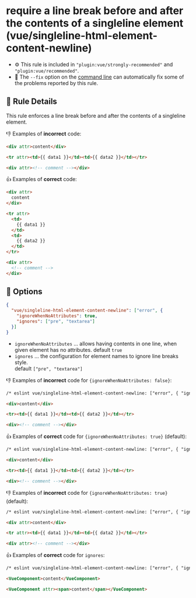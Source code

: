# require a line break before and after the contents of a singleline element (vue/singleline-html-element-content-newline)

- :gear: This rule is included in `"plugin:vue/strongly-recommended"` and `"plugin:vue/recommended"`.
- :wrench: The `--fix` option on the [command line](https://eslint.org/docs/user-guide/command-line-interface#fixing-problems) can automatically fix some of the problems reported by this rule.

## :book: Rule Details

This rule enforces a line break before and after the contents of a singleline element.


:-1: Examples of **incorrect** code:

```html
<div attr>content</div>

<tr attr><td>{{ data1 }}</td><td>{{ data2 }}</td></tr>

<div attr><!-- comment --></div>
```

:+1: Examples of **correct** code:

```html
<div attr>
  content
</div>

<tr attr>
  <td>
    {{ data1 }}
  </td>
  <td>
    {{ data2 }}
  </td>
</tr>

<div attr>
  <!-- comment -->
</div>
```

## :wrench: Options

```json
{
  "vue/singleline-html-element-content-newline": ["error", {
    "ignoreWhenNoAttributes": true,
    "ignores": ["pre", "textarea"]
  }]
}
```

- `ignoreWhenNoAttributes` ... allows having contents in one line, when given element has no attributes.
    default `true`
- `ignores` ... the configuration for element names to ignore line breaks style.  
    default `["pre", "textarea"]`

:-1: Examples of **incorrect** code for `{ignoreWhenNoAttributes: false}`:

```html
/* eslint vue/singleline-html-element-content-newline: ["error", { "ignoreWhenNoAttributes": false}] */

<div>content</div>

<tr><td>{{ data1 }}</td><td>{{ data2 }}</td></tr>

<div><!-- comment --></div>
```

:+1: Examples of **correct** code for `{ignoreWhenNoAttributes: true}` (default):

```html
/* eslint vue/singleline-html-element-content-newline: ["error", { "ignoreWhenNoAttributes": true}] */

<div>content</div>

<tr><td>{{ data1 }}</td><td>{{ data2 }}</td></tr>

<div><!-- comment --></div>
```

:-1: Examples of **incorrect** code for `{ignoreWhenNoAttributes: true}` (default):

```html
/* eslint vue/singleline-html-element-content-newline: ["error", { "ignoreWhenNoAttributes": true}] */

<div attr>content</div>

<tr attr><td>{{ data1 }}</td><td>{{ data2 }}</td></tr>

<div attr><!-- comment --></div>
```

:+1: Examples of **correct** code for `ignores`:

```html
/* eslint vue/singleline-html-element-content-newline: ["error", { "ignores": ["VueComponent", "pre", "textarea"]}] */

<VueComponent>content</VueComponent>

<VueComponent attr><span>content</span></VueComponent>
```
